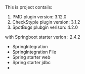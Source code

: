 
This is project contails:
1. PMD plugin version: 3.12.0
2. CheckStyple plugin version: 3.1.2
3. SpotBugs plubgin verison: 4.2.0

with Springboot starter verion : 2.4.2 
- SpringIntegration 
- SpringIntegration File
- Spring starter web
- Spring starter jdbc
- 

